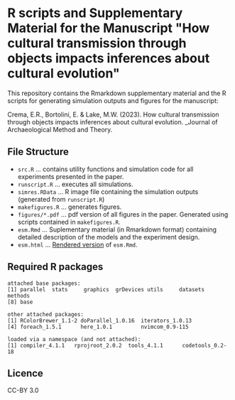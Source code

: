 # R scripts and Supplementary Material for the Manuscript "How cultural transmission through objects impacts inferences about cultural evolution"

This repository contains the Rmarkdown supplementary material and the R scripts for generating simulation outputs and figures for the manuscript:

Crema, E.R., Bortolini, E. & Lake, M.W. (2023). How cultural transmission through objects impacts inferences about cultural evolution. _Journal of Archaeological Method and Theory.

## File Structure

* `src.R` ... contains utility functions and simulation code for all experiments presented in the paper.
* `runscript.R` ... executes all simulations.
* `simres.RData` ... R image file containing the simulation outputs (generated from `runscript.R`)
* `makefigures.R` ... generates figures.
* `figures/*.pdf` ... pdf version of all figures in the paper. Generated using scripts contained in `makefigures.R`.
* `esm.Rmd` ... Suplementary material (in Rmarkdown format) containing detailed description of the models and the experiment design.
* `esm.html` ... [Rendered version](https://htmlpreview.github.io/?https://github.com/ercrema/objectmediated_transmission/blob/main/esm.html) of `esm.Rmd`.

## Required R packages

```
attached base packages:                                                         
[1] parallel  stats     graphics  grDevices utils     datasets  methods         
[8] base                                                                        
                                                                                
other attached packages:                                                        
[1] RColorBrewer_1.1-2 doParallel_1.0.16  iterators_1.0.13                      
[4] foreach_1.5.1      here_1.0.1         nvimcom_0.9-115                       
                                                                                
loaded via a namespace (and not attached):                                      
[1] compiler_4.1.1   rprojroot_2.0.2  tools_4.1.1      codetools_0.2-18 
```

## Licence
CC-BY 3.0

